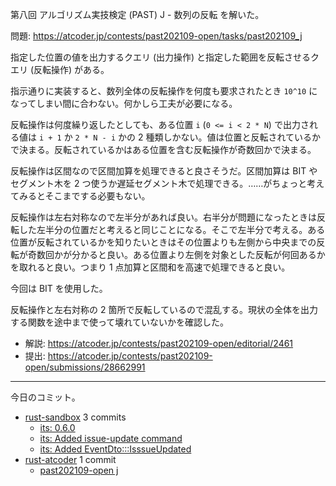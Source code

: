 第八回 アルゴリズム実技検定 (PAST) J - 数列の反転 を解いた。

問題: <https://atcoder.jp/contests/past202109-open/tasks/past202109_j>

指定した位置の値を出力するクエリ (出力操作) と指定した範囲を反転させるクエリ (反転操作) がある。

指示通りに実装すると、数列全体の反転操作を何度も要求されたとき `10^10` になってしまい間に合わない。何かしら工夫が必要になる。

反転操作は何度繰り返したとしても、ある位置 `i` (`0 <= i < 2 * N`) で出力される値は `i + 1` か `2 * N - i` かの 2 種類しかない。値は位置と反転されているかで決まる。反転されているかはある位置を含む反転操作が奇数回かで決まる。

反転操作は区間なので区間加算を処理できると良さそうだ。区間加算は BIT やセグメント木を 2 つ使うか遅延セグメント木で処理できる。……がちょっと考えてみるとそこまでする必要もない。

反転操作は左右対称なので左半分があれば良い。右半分が問題になったときは反転した左半分の位置だと考えると同じことになる。そこで左半分で考える。ある位置が反転されているかを知りたいときはその位置よりも左側から中央までの反転が奇数回かが分かると良い。ある位置より左側を対象とした反転が何回あるかを取れると良い。つまり 1 点加算と区間和を高速で処理できると良い。

今回は BIT を使用した。

反転操作と左右対称の 2 箇所で反転しているので混乱する。現状の全体を出力する関数を途中まで使って壊れていないかを確認した。

- 解説: <https://atcoder.jp/contests/past202109-open/editorial/2461>
- 提出: <https://atcoder.jp/contests/past202109-open/submissions/28662991>

---

今日のコミット。

- [rust-sandbox](https://github.com/bouzuya/rust-sandbox) 3 commits
  - [its: 0.6.0](https://github.com/bouzuya/rust-sandbox/commit/0a423e46a3e567c8fd6fe99937d12947af235c5a)
  - [its: Added issue-update command](https://github.com/bouzuya/rust-sandbox/commit/1d0229796d35322336e3feeacae7e30bcf8774be)
  - [its: Added EventDto:::IsssueUpdated](https://github.com/bouzuya/rust-sandbox/commit/71bfe601add49d38d121da879ee1d603271348a1)
- [rust-atcoder](https://github.com/bouzuya/rust-atcoder) 1 commit
  - [past202109-open j](https://github.com/bouzuya/rust-atcoder/commit/368863a5977f6179dfe6dc631c7a99f9c26974fb)
